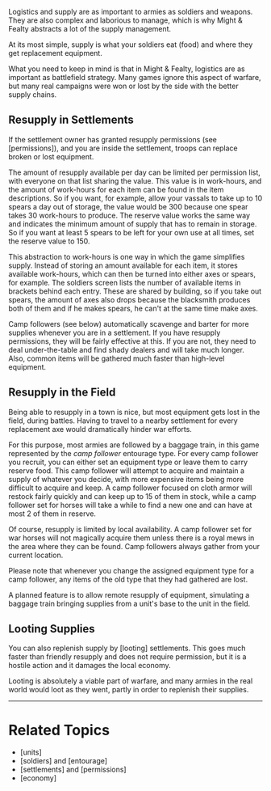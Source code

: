 Logistics and supply are as important to armies as soldiers and weapons. They are also complex and laborious to manage, which is why Might & Fealty abstracts a lot of the supply management.

At its most simple, supply is what your soldiers eat (food) and where they get replacement equipment.

What you need to keep in mind is that in Might & Fealty, logistics are as important as battlefield strategy. Many games ignore this aspect of warfare, but many real campaigns were won or lost by the side with the better supply chains.


Resupply in Settlements
-----------------------
If the settlement owner has granted resupply permissions (see [permissions]), and you are inside the settlement, troops can replace broken or lost equipment.

The amount of resupply available per day can be limited per permission list, with everyone on that list sharing the value. This value is in work-hours, and the amount of work-hours for each item can be found in the item descriptions. So if you want, for example, allow your vassals to take up to 10 spears a day out of storage, the value would be 300 because one spear takes 30 work-hours to produce. The reserve value works the same way and indicates the minimum amount of supply that has to remain in storage. So if you want at least 5 spears to be left for your own use at all times, set the reserve value to 150.

This abstraction to work-hours is one way in which the game simplifies supply. Instead of storing an amount available for each item, it stores available work-hours, which can then be turned into either axes or spears, for example. The soldiers screen lists the number of available items in brackets behind each entry. These are shared by building, so if you take out spears, the amount of axes also drops because the blacksmith produces both of them and if he makes spears, he can't at the same time make axes.

Camp followers (see below) automatically scavenge and barter for more supplies whenever you are in a settlement. If you have resupply permissions, they will be fairly effective at this. If you are not, they need to deal under-the-table and find shady dealers and will take much longer. Also, common items will be gathered much faster than high-level equipment.


Resupply in the Field
---------------------
Being able to resupply in a town is nice, but most equipment gets lost in the field, during battles. Having to travel to a nearby settlement for every replacement axe would dramatically hinder war efforts.

For this purpose, most armies are followed by a baggage train, in this game represented by the *camp follower* entourage type. For every camp follower you recruit, you can either set an equipment type or leave them to carry reserve food. This camp follower will attempt to acquire and maintain a supply of whatever you decide, with more expensive items being more difficult to acquire and keep. A camp follower focused on cloth armor will restock fairly quickly and can keep up to 15 of them in stock, while a camp follower set for horses will take a while to find a new one and can have at most 2 of them in reserve.

Of course, resupply is limited by local availability. A camp follower set for war horses will not magically acquire them unless there is a royal mews in the area where they can be found. Camp followers always gather from your current location.

Please note that whenever you change the assigned equipment type for a camp follower, any items of the old type that they had gathered are lost.

A planned feature is to allow remote resupply of equipment, simulating a baggage train bringing supplies from a unit's base to the unit in the field.


Looting Supplies
----------------
You can also replenish supply by [looting] settlements. This goes much faster than friendly resupply and does not require permission, but it is a hostile action and it damages the local economy.

Looting is absolutely a viable part of warfare, and many armies in the real world would loot as they went, partly in order to replenish their supplies.


---

Related Topics
==============
* [units]
* [soldiers] and [entourage]
* [settlements] and [permissions]
* [economy]
